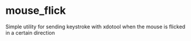 # mouse_flick
Simple utility for sending keystroke with xdotool when the mouse is flicked in a certain direction
